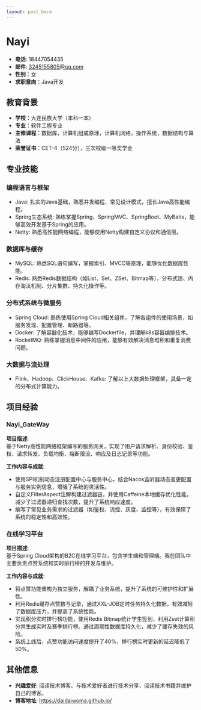 ```yaml
---
layout: post_bare
---
```


# Nayi

- **电话**: 18447054435
- **邮件**: 3245155805@qq.com
- **性别**：女
- **求职意向**：Java开发

## 教育背景

- **学校**：大连民族大学（本科一本）
- **专业**：软件工程专业
- **主修课程**：数据库，计算机组成原理，计算机网络，操作系统，数据结构与算法
- **荣誉证书**：CET-4（524分），三次校级一等奖学金

## 专业技能

### 编程语言与框架

- Java: 扎实的Java基础，熟悉并发编程、常见设计模式，擅长Java高性能编程。
- Spring生态系统: 熟练掌握Spring、SpringMVC、SpringBoot、MyBatis，能够高效开发基于Spring的应用。
- Netty: 熟悉高性能网络编程，能够使用Netty构建自定义协议和通信层。

### 数据库与缓存

- MySQL: 熟悉SQL语句编写，掌握索引、MVCC等原理，能够优化数据库性能。
- Redis: 熟悉Redis数据结构（如List、Set、ZSet、Bitmap等），分布式锁、内存淘汰机制、分片集群、持久化操作等。

### 分布式系统与微服务

- Spring Cloud: 熟练使用Spring Cloud相关组件，了解各组件的使用场景，如服务发现、配置管理、断路器等。
- Docker: 了解容器化技术，能够编写Dockerfile，并理解k8s容器编排技术。
- RocketMQ: 熟练掌握消息中间件的应用，能够有效解决消息堆积和重复消费问题。

### 大数据与流处理

- Flink、Hadoop、ClickHouse、Kafka: 了解以上大数据处理框架，具备一定的分布式计算能力。

## 项目经验

### Nayi_GateWay

**项目描述**:  
基于Netty高性能网络框架编写的服务网关，实现了用户请求解析、身份校验、鉴权、请求转发、负载均衡、熔断限流、响应及日志记录等功能。

**工作内容与成就**:

- 使用SPI机制动态注册配置中心与服务中心，结合Nacos监听器动态变更配置与服务实例信息，增强了系统的灵活性。
- 自定义FilterAspect注解构建过滤器链，并使用Caffeine本地缓存优化性能，减少了过滤器递归查找次数，提升了系统响应速度。
- 编写了常见业务需求的过滤器（如鉴权、流控、灰度、监控等），有效保障了系统的稳定性和高效性。

### 在线学习平台

**项目描述**:  
基于Spring Cloud架构的B2C在线学习平台，包含学生端和管理端。我在团队中主要负责点赞系统和实时排行榜的开发与维护。

**工作内容与成就**:

- 将点赞功能重构为独立服务，解耦了业务系统，提升了系统的可维护性和扩展性。
- 利用Redis缓存点赞数与记录，通过XXL-JOB定时任务持久化数据，有效减轻了数据库压力，并提高了系统性能。
- 实现积分实时排行榜功能，使用Redis Bitmap统计学生签到，利用Zset计算积分并生成实时及赛季排行榜。通过周期性数据库持久化，减少了缓存失效的风险。
- 系统上线后，点赞功能访问速度提升了40%，排行榜实时更新的延迟降低了50%。

## 其他信息

- **兴趣爱好**: 阅读技术博客、与技术爱好者进行技术分享、阅读技术书籍并维护自己的博客。
- **博客地址**: https://daidaiwoma.github.io/
